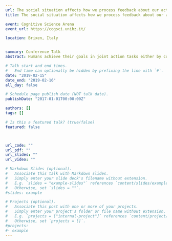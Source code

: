 ```yaml
---
url: The social situation affects how we process feedback about our actions1
title: The social situation affects how we process feedback about our actions

event: Cognitive Science Arena
event_url: https://cogsci.unibz.it/

location: Brixen, Italy


summary: Conference Talk
abstract: Humans achieve their goals in joint action tasks either by cooperation or competition. In the present study, we investigated the neural processes underpinning error and monetary rewards processing in such cooperative and competitive situations. We used electroencephalography (EEG) and analyzed event-related potentials (ERPs) triggered by feedback in both social situations. 26 dyads performed a joint four-alternative forced choice (4AFC) visual task either cooperatively or competitively. At the end of each trial, participants received performance feedback about their individual and joint errors and accompanying monetary rewards. Furthermore, the outcome, i.e., resulting positive, negative, or neutral rewards, was dependent on the pay-off matrix, defining the social situation either as cooperative or competitive. We used linear mixed effects models to analyze the feedback-related-negativity (FRN) and used the Threshold-free cluster enhancement (TFCE) method to explore activations of all electrodes and times. We found main effects of the outcome and social situation, but no interaction at mid-line frontal electrodes. The FRN was more negative for losses than wins in both social situations. However, the FRN amplitudes differed between social situations. Moreover, we compared monetary with neutral outcomes in both social situations. Our exploratory TFCE analysis revealed that processing of feedback differs between cooperative and competitive situations at right temporo-parietal electrodes where the cooperative situation elicited more positive amplitudes. Further, the differences induced by the social situations were stronger in participants with higher scores on a perspective taking test. In sum, our results replicate previous studies about the FRN and extend them by comparing neurophysiological responses to positive and negative outcomes in a task that simultaneously engages two participants in competitive and cooperative situations.

# Talk start and end times.
#   End time can optionally be hidden by prefixing the line with `#`.
date: "2019-02-15"
date_end: "2019-02-16"
all_day: false

# Schedule page publish date (NOT talk date).
publishDate: "2017-01-01T00:00:00Z"

authors: []
tags: []

# Is this a featured talk? (true/false)
featured: false



url_code: ""
url_pdf: ""
url_slides: ""
url_video: ""

# Markdown Slides (optional).
#   Associate this talk with Markdown slides.
#   Simply enter your slide deck's filename without extension.
#   E.g. `slides = "example-slides"` references `content/slides/example-slides.md`.
#   Otherwise, set `slides = ""`.
#slides: example

# Projects (optional).
#   Associate this post with one or more of your projects.
#   Simply enter your project's folder or file name without extension.
#   E.g. `projects = ["internal-project"]` references `content/project/deep-learning/index.md`.
#   Otherwise, set `projects = []`.
#projects:
#- example
---
```


